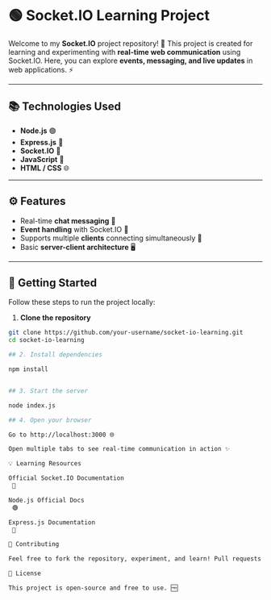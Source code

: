 # 🟢 Socket.IO Learning Project

Welcome to my **Socket.IO** project repository! 🎉 This project is created for learning and experimenting with **real-time web communication** using Socket.IO. Here, you can explore **events, messaging, and live updates** in web applications. ⚡

---

## 📚 Technologies Used
- **Node.js** 🟢
- **Express.js** 🚀
- **Socket.IO** 💬
- **JavaScript** 📝
- **HTML / CSS** 🌐

---

## ⚙️ Features
- Real-time **chat messaging** 💬
- **Event handling** with Socket.IO 🔄
- Supports multiple **clients** connecting simultaneously 👥
- Basic **server-client architecture** 🖥️

---

## 🚀 Getting Started
Follow these steps to run the project locally:

1. **Clone the repository**
```bash
git clone https://github.com/your-username/socket-io-learning.git
cd socket-io-learning

## 2. Install dependencies

npm install


## 3. Start the server

node index.js

## 4. Open your browser

Go to http://localhost:3000 🌐

Open multiple tabs to see real-time communication in action ✨

💡 Learning Resources

Official Socket.IO Documentation
 📖

Node.js Official Docs
 🟢

Express.js Documentation
 🚀

🤝 Contributing

Feel free to fork the repository, experiment, and learn! Pull requests are welcome. 👐

📜 License

This project is open-source and free to use. 🆓
